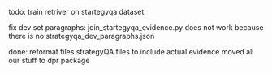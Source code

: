 todo:
train retriver on startegyqa dataset

fix dev set paragraphs:
join_startegyqa_evidence.py does not work because there is no strategyqa_dev_paragraphs.json

done:
reformat files strategyQA files to include actual evidence moved all our stuff to dpr package
